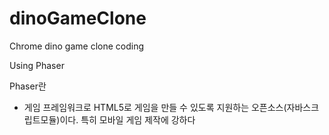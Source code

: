 # dinoGameClone
Chrome dino game clone coding

Using Phaser

Phaser란
- 게임 프레임워크로 HTML5로 게임을 만들 수 있도록 지원하는 오픈소스(자바스크립트모듈)이다.
  특히 모바일 게임 제작에 강하다
